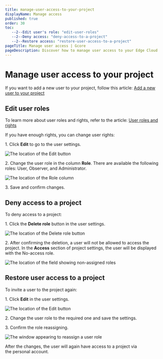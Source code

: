 ```yaml
---
title: manage-user-access-to-your-project
displayName: Manage access
published: true
order: 30
toc:
   --2--Edit user's role: "edit-user-roles"
   --2--Deny access: "deny-access-to-a-project"
   --2--Restore access: "restore-user-access-to-a-project"
pageTitle: Manage user access | Gcore
pageDescription: Discover how to manage user access to your Edge Cloud project.
---
```

# Manage user access to your project 

If you want to add a new user to your project, follow this article: <a href="https://gcore.com/docs/cloud/getting-started/projects/users/add-a-new-user-to-your-project" target="_blank">Add a new user to your project</a>

## Edit user roles

To learn more about user roles and rights, refer to the article: <a href="https://gcore.com/docs/cloud/getting-started/projects/users/user-roles-and-rights" target="_blank">User roles and rights</a>

If you have enough rights, you can change user rights:

1\. Click **Edit** to go to the user settings. 

![The location of the Edit button](https://assets.gcore.pro/docs/cloud/getting-started/projects/users/manage-user-access-to-your-project/edit-users.png)

2\. Change the user role in the column **Role**. There are available the following roles: User, Observer, and Administrator. 

![The location of the Role column](https://assets.gcore.pro/docs/cloud/getting-started/projects/users/manage-user-access-to-your-project/edit-user-actions.png)

3\. Save and confirm changes.  

## Deny access to a project

To deny access to a project:

1\. Click the **Delete role** button in the user settings. 

![The location of the Delete role button](https://assets.gcore.pro/docs/cloud/getting-started/projects/users/manage-user-access-to-your-project/delete-user-actions.png)

2\. After confirming the deletion, a user will not be allowed to access the project. In the **Access** section of project settings, the user will be displayed with the No-access role. 

![The location of the field showing non-assigned roles](https://assets.gcore.pro/docs/cloud/getting-started/projects/users/manage-user-access-to-your-project/user-no-access.png)

## Restore user access to a project

To invite a user to the project again:

1\. Click **Edit** in the user settings.

![The location of the Edit button](https://assets.gcore.pro/docs/cloud/getting-started/projects/users/manage-user-access-to-your-project/user-no-access-edit.png)

2\. Change the user role to the required one and save the settings.

3\. Confirm the role reassigning.

![The window appearing to reassign a user role](https://assets.gcore.pro/docs/cloud/getting-started/projects/users/manage-user-access-to-your-project/reassign-role.png)

After the changes, the user will again have access to a project via the personal account. 